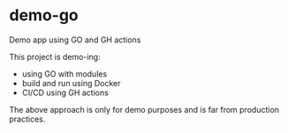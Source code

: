 # demo-go
Demo app using GO and GH actions

This project is demo-ing:
- using GO with modules
- build and run using Docker
- CI/CD using GH actions

The above approach is only for demo purposes and is far from production practices.
